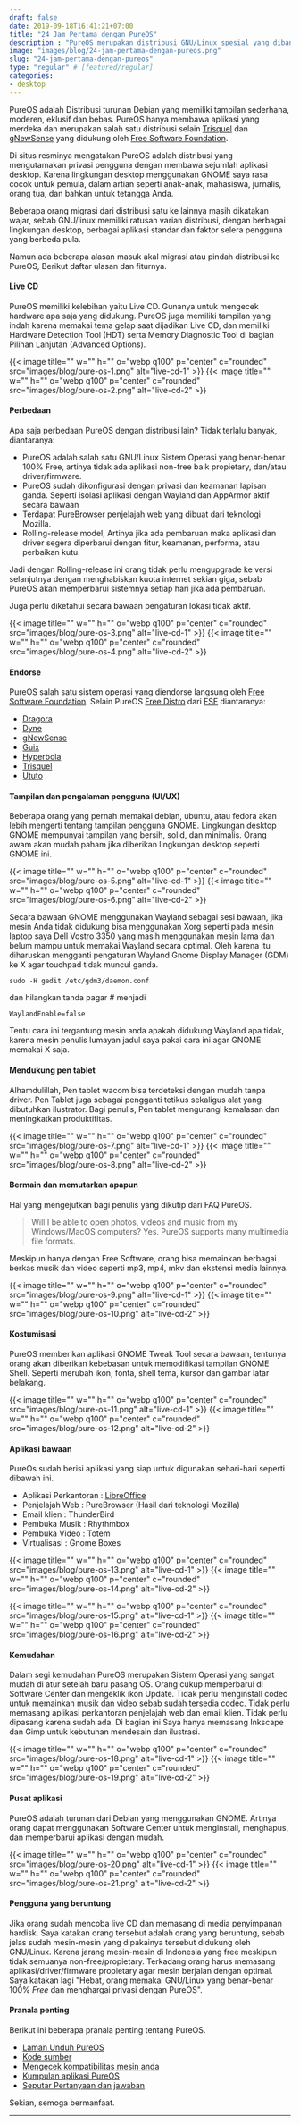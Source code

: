 ```yaml
---
draft: false
date: 2019-09-18T16:41:21+07:00
title: "24 Jam Pertama dengan PureOS"
description : "PureOS merupakan distribusi GNU/Linux spesial yang dibangun oleh Purism dan secara resmi di endorse langsung oleh FSF (Free Software Foundation)."
image: "images/blog/24-jam-pertama-dengan-pureos.png"
slug: "24-jam-pertama-dengan-pureos"
type: "regular" # [featured/regular]
categories:
- desktop
---
```


PureOS adalah Distribusi turunan Debian yang memiliki tampilan sederhana, moderen, eklusif dan bebas. PureOS hanya membawa aplikasi yang merdeka dan merupakan salah satu distribusi selain [Trisquel] dan [gNewSense] yang didukung oleh [Free Software Foundation].

Di situs resminya mengatakan PureOS adalah distribusi yang mengutamakan privasi pengguna dengan membawa sejumlah aplikasi desktop. Karena lingkungan desktop menggunakan GNOME saya rasa cocok untuk pemula, dalam artian seperti anak-anak, mahasiswa, jurnalis, orang tua, dan bahkan untuk tetangga Anda.

Beberapa orang migrasi dari distribusi satu ke lainnya masih dikatakan wajar, sebab GNU/linux memiliki ratusan varian distribusi, dengan berbagai lingkungan desktop, berbagai aplikasi standar dan faktor selera pengguna yang berbeda pula.

Namun ada beberapa alasan masuk akal migrasi atau pindah distribusi ke PureOS, Berikut daftar ulasan dan fiturnya.

#### Live CD

PureOS memiliki kelebihan yaitu Live CD. Gunanya untuk mengecek hardware apa saja yang didukung. PureOS juga memiliki tampilan yang indah karena memakai tema gelap saat dijadikan Live CD, dan memiliki Hardware Detection Tool (HDT) serta Memory Diagnostic Tool di bagian Pilihan Lanjutan (Advanced Options).

{{< image title="" w="" h="" o="webp q100" p="center" c="rounded" src="images/blog/pure-os-1.png" alt="live-cd-1" >}}
{{< image title="" w="" h="" o="webp q100" p="center" c="rounded" src="images/blog/pure-os-2.png" alt="live-cd-2" >}}

#### Perbedaan

Apa saja perbedaan PureOS dengan distribusi lain? Tidak terlalu banyak, diantaranya:

- PureOS adalah salah satu GNU/Linux Sistem Operasi yang benar-benar 100% Free, artinya tidak ada aplikasi non-free baik propietary, dan/atau driver/firmware.
- PureOS sudah dikonfigurasi dengan privasi dan keamanan lapisan ganda. Seperti isolasi aplikasi dengan Wayland dan AppArmor aktif secara bawaan
- Terdapat PureBrowser penjelajah web yang dibuat dari teknologi Mozilla.
- Rolling-release model, Artinya jika ada pembaruan maka aplikasi dan driver segera diperbarui dengan fitur, keamanan, performa, atau perbaikan kutu.

Jadi dengan Rolling-release ini orang tidak perlu mengupgrade ke versi selanjutnya dengan menghabiskan kuota internet sekian giga, sebab PureOS akan memperbarui sistemnya setiap hari jika ada pembaruan.

Juga perlu diketahui secara bawaan pengaturan lokasi tidak aktif.

{{< image title="" w="" h="" o="webp q100" p="center" c="rounded" src="images/blog/pure-os-3.png" alt="live-cd-1" >}}
{{< image title="" w="" h="" o="webp q100" p="center" c="rounded" src="images/blog/pure-os-4.png" alt="live-cd-2" >}}

#### Endorse

PureOS salah satu sistem operasi yang diendorse langsung oleh [Free Software Foundation]. Selain PureOS [Free Distro] dari [FSF] diantaranya:

- [Dragora]
- [Dyne]
- [gNewSense]
- [Guix]
- [Hyperbola]
- [Trisquel]
- [Ututo]

#### Tampilan dan pengalaman pengguna (UI/UX)

Beberapa orang yang pernah memakai debian, ubuntu, atau fedora akan lebih mengerti tentang tampilan pengguna GNOME. Lingkungan desktop GNOME mempunyai tampilan yang bersih, solid, dan minimalis. Orang awam akan mudah paham jika diberikan lingkungan desktop seperti GNOME ini.

{{< image title="" w="" h="" o="webp q100" p="center" c="rounded" src="images/blog/pure-os-5.png" alt="live-cd-1" >}}
{{< image title="" w="" h="" o="webp q100" p="center" c="rounded" src="images/blog/pure-os-6.png" alt="live-cd-2" >}}

Secara bawaan GNOME menggunakan Wayland sebagai sesi bawaan, jika mesin Anda tidak didukung bisa menggunakan Xorg seperti pada mesin laptop saya Dell Vostro 3350 yang masih menggunakan mesin lama dan belum mampu untuk memakai Wayland secara optimal. Oleh karena itu diharuskan mengganti pengaturan Wayland Gnome Display Manager (GDM) ke X agar touchpad tidak muncul ganda.

```
sudo -H gedit /etc/gdm3/daemon.conf
```

dan hilangkan tanda pagar # menjadi
```
WaylandEnable=false
```

Tentu cara ini tergantung mesin anda apakah didukung Wayland apa tidak, karena mesin penulis lumayan jadul saya pakai cara ini agar GNOME memakai X saja.

#### Mendukung pen tablet

Alhamdulillah, Pen tablet wacom bisa terdeteksi dengan mudah tanpa driver. Pen Tablet juga sebagai pengganti tetikus sekaligus alat yang dibutuhkan ilustrator. Bagi penulis, Pen tablet mengurangi kemalasan dan meningkatkan produktifitas.

{{< image title="" w="" h="" o="webp q100" p="center" c="rounded" src="images/blog/pure-os-7.png" alt="live-cd-1" >}}
{{< image title="" w="" h="" o="webp q100" p="center" c="rounded" src="images/blog/pure-os-8.png" alt="live-cd-2" >}}

#### Bermain dan memutarkan apapun
Hal yang mengejutkan bagi penulis yang dikutip dari FAQ PureOS.

> Will I be able to open photos, videos and music from my Windows/MacOS computers?
> Yes. PureOS supports many multimedia file formats.

Meskipun hanya dengan Free Software, orang bisa memainkan berbagai berkas musik dan video seperti mp3, mp4, mkv dan ekstensi media lainnya.

{{< image title="" w="" h="" o="webp q100" p="center" c="rounded" src="images/blog/pure-os-9.png" alt="live-cd-1" >}}
{{< image title="" w="" h="" o="webp q100" p="center" c="rounded" src="images/blog/pure-os-10.png" alt="live-cd-2" >}}

#### Kostumisasi

PureOS memberikan aplikasi GNOME Tweak Tool secara bawaan, tentunya orang akan diberikan kebebasan untuk memodifikasi tampilan GNOME Shell. Seperti merubah ikon, fonta, shell tema, kursor dan gambar latar belakang.

{{< image title="" w="" h="" o="webp q100" p="center" c="rounded" src="images/blog/pure-os-11.png" alt="live-cd-1" >}}
{{< image title="" w="" h="" o="webp q100" p="center" c="rounded" src="images/blog/pure-os-12.png" alt="live-cd-2" >}}

#### Aplikasi bawaan

PureOs sudah berisi aplikasi yang siap untuk digunakan sehari-hari seperti dibawah ini.

- Aplikasi Perkantoran : [LibreOffice]
- Penjelajah Web : PureBrowser (Hasil dari teknologi Mozilla)
- Email klien : ThunderBird
- Pembuka Musik : Rhythmbox
- Pembuka Video : Totem
- Virtualisasi : Gnome Boxes 

{{< image title="" w="" h="" o="webp q100" p="center" c="rounded" src="images/blog/pure-os-13.png" alt="live-cd-1" >}}
{{< image title="" w="" h="" o="webp q100" p="center" c="rounded" src="images/blog/pure-os-14.png" alt="live-cd-2" >}}

{{< image title="" w="" h="" o="webp q100" p="center" c="rounded" src="images/blog/pure-os-15.png" alt="live-cd-1" >}}
{{< image title="" w="" h="" o="webp q100" p="center" c="rounded" src="images/blog/pure-os-16.png" alt="live-cd-2" >}}

#### Kemudahan

Dalam segi kemudahan PureOS merupakan Sistem Operasi yang sangat mudah di atur setelah baru pasang OS. Orang cukup memperbarui di Software Center dan mengeklik ikon Update. Tidak perlu menginstall codec untuk memainkan musik dan video sebab sudah tersedia codec. Tidak perlu memasang aplikasi perkantoran penjelajah web dan email klien. Tidak perlu dipasang karena sudah ada. Di bagian ini Saya hanya memasang Inkscape dan Gimp untuk kebutuhan mendesain dan ilustrasi.

{{< image title="" w="" h="" o="webp q100" p="center" c="rounded" src="images/blog/pure-os-18.png" alt="live-cd-1" >}}
{{< image title="" w="" h="" o="webp q100" p="center" c="rounded" src="images/blog/pure-os-19.png" alt="live-cd-2" >}}

#### Pusat aplikasi

PureOS adalah turunan dari Debian yang menggunakan GNOME. Artinya orang dapat menggunakan Software Center untuk menginstall, menghapus, dan memperbarui aplikasi dengan mudah.

{{< image title="" w="" h="" o="webp q100" p="center" c="rounded" src="images/blog/pure-os-20.png" alt="live-cd-1" >}}
{{< image title="" w="" h="" o="webp q100" p="center" c="rounded" src="images/blog/pure-os-21.png" alt="live-cd-2" >}}

#### Pengguna yang beruntung

Jika orang sudah mencoba live CD dan memasang di media penyimpanan hardisk. Saya katakan orang tersebut adalah orang yang beruntung, sebab jelas sudah mesin-mesin yang dipakainya tersebut didukung oleh GNU/Linux. Karena jarang mesin-mesin di Indonesia yang free meskipun tidak semuanya non-free/propietary. Terkadang orang harus memasang aplikasi/driver/firmware propietary agar mesin berjalan dengan optimal. Saya katakan lagi "Hebat, orang memakai GNU/Linux yang benar-benar 100% *Free* dan menghargai privasi dengan PureOS".

#### Pranala penting

Berikut ini beberapa pranala penting tentang PureOS.

- [Laman Unduh PureOS](https://www.pureos.net/download/)
- [Kode sumber](http://repo.pureos.net/pureos/pool/main/)
- [Mengecek kompatibilitas mesin anda](https://tracker.pureos.net/w/pureos/hardware_requirements/)
- [Kumpulan aplikasi PureOS](http://software.pureos.net/)
- [Seputar Pertanyaan dan jawaban](https://tracker.pureos.net/w/faq/)

Sekian, semoga bermanfaat.

***

[Free Software Foundation]:https://www.fsf.org/
[FSF]:https://www.fsf.org/
[Free Distro]:https://www.gnu.org/distros/free-distros.en.html
[LibreOffice]:https://www.libreoffice.org/
[Dragora]:https://dragora.org/en/index.html
[Dyne]:https://www.dyne.org/software/dynebolic
[gNewSense]:https://gnewsense.org/
[Guix]:https://www.gnu.org/software/guix/
[Hyperbola]:https://www.hyperbola.info/?gnu-free-stros-page
[Trisquel]:https://trisquel.info
[Ututo]:https://www.ututo.net
